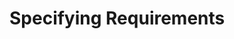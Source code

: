 <div id="title">

# Specifying Requirements
</div>

<div id="body">

<include src="prose/container-inParent-asPanel.md" boilerplate />
<include src="featureList/container-inParent-asPanel.md" boilerplate />
<include src="userStories/container-inParent-asPanel.md" boilerplate />
<include src="useCases/container-inParent-asPanel.md" boilerplate />
<include src="glossary/container-inParent-asPanel.md" boilerplate />
<include src="supplementaryRequirements/container-inParent-asPanel.md" boilerplate />

</div>